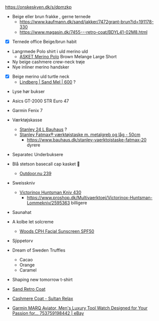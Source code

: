 
https://onskeskyen.dk/s/dpmzkp

- Beige eller brun frakke , gerne ternede
	- https://www.kaufmann.dk/sand/jakker/7472grant-brun?id=191178-330
	- https://www.magasin.dk/7455---retro-coat/BDYL41-02M8.html
- [x] Ternede office Beige/brun habit 
- Langrmede Polo shirt i uld merino uld
	- [ASKET Merino Polo](https://www.asket.com/dk/mens/knitwear/merino-wool-polo-brown-melange) Brown Melange Large Short
- Ny beige cashmere crew-neck trøje
- Nye inliner merino handsker
- [x] Beige merino uld turtle neck
	- [Lindberg | Sand Mel | 600](https://www.toejeksperten.dk/p/lindbergh-rullekravetroeje/30-842118/30-842118dk-sand-mel) ? 
- Lyse hør bukser
- Asics GT-2000 STR Euro 47 
- Garmin Fenix 7 
- Værktøjskasse
	- [Stanley 24 L Bauhaus](https://www.bauhaus.dk/stanley-vaerktoejskasse-med-flerdelt-rum-24-l) ? 
	- [Stanley Fatmax® værktøjstaske m. metalgreb og låg - 50cm](https://www.lavprisvaerktoej.dk/stanley-fatmax-vaerktoejstaske-m-metalgreb-og-laag-50cm-1639)
		- https://www.bauhaus.dk/stanley-vaerktojstaske-fatmax-20 dyrere
- Separatec Underbuksere
- Blå stetson basecall cap kasket 🧢 
	- [Outdoor.nu 239](https://www.outdoornu.dk/shop/stetson-baseball-cap-16490p.html?CookieConsentChanged=1)
- Sweisskniv
	- [Victorinox Huntsman Kniv 430](https://www.spejdersport.dk/victorinox-huntsman-schweizerkniv)
		- https://www.proshop.dk/Multivaerktoej/Victorinox-Huntsman-Lommekniv/2595363 billigere
- Saunahat
- A kolbe let solcreme 
	- [Woods CPH Facial Sunscreen SPF50](https://www.matas.dk/woods-copenhagen-sun-face-spf50-50-ml)
- Sjippetorv
- Dream of Sweden Truffles 
	- Cacao
	- Orange
	- Caramel
- Shaping new tomorrow t-shirt
- [Sand Retro Coat](https://www.magasin.dk/7455---retro-coat/BDYL41-02M8.html)
- [Cashmere Coat - Sultan Relax](https://www.magasin.dk/cashmere-coat---sultan-relax/BDPF72-0024.html)

- [Garmin MARQ Aviator, Men&apos;s Luxury Tool Watch Designed for Your Passion for... 753759198442 | eBay](https://www.ebay.com/itm/185814885794?chn=ps&norover=1&mkevt=1&mkrid=711-172491-702938-2&mkcid=2&itemid=185814885794&targetid=4580153140315206&device=m&mktype=&googleloc=&poi=&campaignid=485643870&mkgroupid=1224857019982080&rlsatarget=pla-4580153140315206&abcId=10010665&merchantid=3584547&msclkid=d71a03a97c6c181f6cde64377777871a)